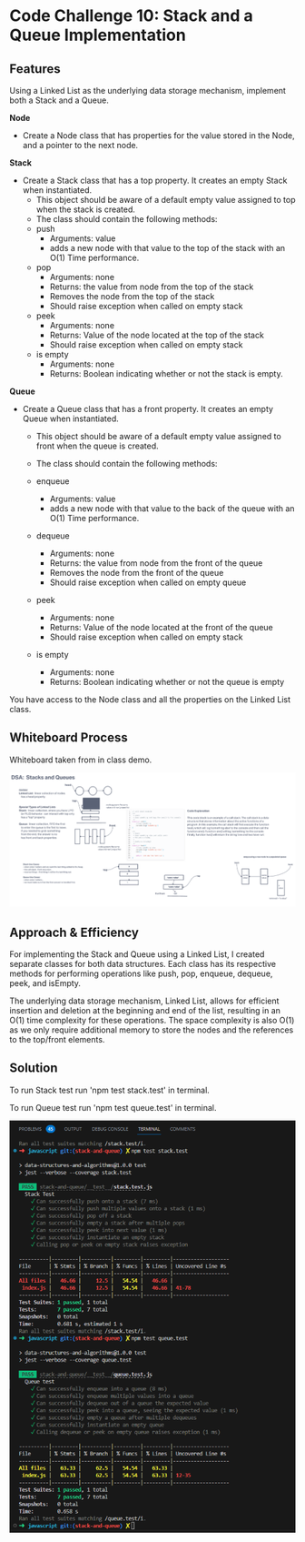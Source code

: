 # Code Challenge 10:  Stack and a Queue Implementation


## Features
Using a Linked List as the underlying data storage mechanism, implement both a Stack and a Queue.

**Node**

- Create a Node class that has properties for the value stored in the Node, and a pointer to the next node.

**Stack**
- Create a Stack class that has a top property. It creates an empty Stack when instantiated.
  - This object should be aware of a default empty value assigned to top when the stack is created.
  - The class should contain the following methods:
  - push
    - Arguments: value
    - adds a new node with that value to the top of the stack with an O(1) Time performance.
  - pop
    - Arguments: none
    - Returns: the value from node from the top of the stack
    - Removes the node from the top of the stack
    - Should raise exception when called on empty stack
  - peek
    - Arguments: none
    - Returns: Value of the node located at the top of the stack
    - Should raise exception when called on empty stack
  - is empty
    - Arguments: none
    - Returns: Boolean indicating whether or not the stack is empty.

**Queue**

- Create a Queue class that has a front property. It creates an empty Queue when instantiated.
  - This object should be aware of a default empty value assigned to front when the queue is created.
  - The class should contain the following methods:
  - enqueue
    - Arguments: value
    - adds a new node with that value to the back of the queue with an O(1) Time performance.

  - dequeue
    - Arguments: none
    - Returns: the value from node from the front of the queue
    - Removes the node from the front of the queue
    - Should raise exception when called on empty queue
  - peek
    - Arguments: none
    - Returns: Value of the node located at the front of the queue
    - Should raise exception when called on empty stack
  - is empty
    - Arguments: none
    - Returns: Boolean indicating whether or not the queue is empty


You have access to the Node class and all the properties on the Linked List class.

## Whiteboard Process
Whiteboard taken from in class demo.

![Stack & Queue Whiteboard](../assets/stack-queue-whiteboard.png)

## Approach & Efficiency
For implementing the Stack and Queue using a Linked List, I created separate classes for both data structures. Each class has its respective methods for performing operations like push, pop, enqueue, dequeue, peek, and isEmpty.

The underlying data storage mechanism, Linked List, allows for efficient insertion and deletion at the beginning and end of the list, resulting in an O(1) time complexity for these operations. The space complexity is also O(1) as we only require additional memory to store the nodes and the references to the top/front elements.

## Solution
To run Stack test run 'npm test stack.test' in terminal.

To run Queue test run 'npm test queue.test' in terminal.

![Stack & Queue Test](../assets/stack-queue-test.png)
